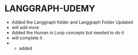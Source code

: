 # LANGGRAPH-UDEMY
- Added the Langgraph folder and Langgraph Folder Updated
- will add more
- Added the Human in Loop concepts but needed to do it
- will complete it .
- - added
